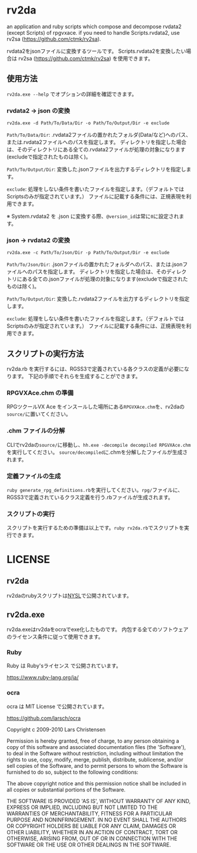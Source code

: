 rv2da
=====

an application and ruby scripts which compose and decompose rvdata2 (except Scripts) of rpgvxace.
if you need to handle Scripts.rvdata2, use rv2sa (https://github.com/ctmk/rv2sa).

rvdata2をjsonファイルに変換するツールです。
Scripts.rvdata2を変換したい場合は rv2sa (https://github.com/ctmk/rv2sa) を使用できます。

## 使用方法

`rv2da.exe --help` でオプションの詳細を確認できます。

### rvdata2 -> json の変換

`rv2da.exe -d Path/To/Data/Dir -o Path/To/Output/Dir -e exclude`

`Path/To/Data/Dir`: .rvdata2ファイルの置かれたフォルダ(Data/など)へのパス、または.rvdata2ファイルへのパスを指定します。
ディレクトリを指定した場合は、そのディレクトリにある全ての.rvdata2ファイルが処理の対象になります(excludeで指定されたものは除く)。

`Path/To/Output/Dir`: 変換した.jsonファイルを出力するディレクトリを指定します。

`exclude`: 処理をしない条件を書いたファイルを指定します。（デフォルトではScriptsのみが指定されています。）
ファイルに記載する条件には、正規表現を利用できます。

※ System.rvdata2 を .json に変換する際、`@version_id`は常に`0`に設定されます。

### json -> rvdata2 の変換

`rv2da.exe -c Path/To/Json/Dir -p Path/To/Output/Dir -e exclude`

`Path/To/Json/Dir`: .jsonファイルの置かれたフォルダへのパス、または.jsonファイルへのパスを指定します。
ディレクトリを指定した場合は、そのディレクトリにある全ての.jsonファイルが処理の対象になります(excludeで指定されたものは除く)。

`Path/To/Output/Dir`: 変換した.rvdata2ファイルを出力するディレクトリを指定します。

`exclude`: 処理をしない条件を書いたファイルを指定します。（デフォルトではScriptsのみが指定されています。）
ファイルに記載する条件には、正規表現を利用できます。

## スクリプトの実行方法

rv2da.rb を実行するには、RGSS3で定義されている各クラスの定義が必要になります。
下記の手順でそれらを生成することができます。

### RPGVXAce.chm の準備

RPGツクールVX Ace をインスールした場所にある`RPGVXAce.chm`を、rv2daの`source/`に置いてください。

### .chm ファイルの分解

CLIでrv2daの`source/`に移動し、`hh.exe -decompile decompiled RPGVXAce.chm` を実行してください。
`source/decompiled`に.chmを分解したファイルが生成されます。

### 定義ファイルの生成

`ruby generate_rpg_definitions.rb`を実行してください。`rpg/`ファイルに、RGSS3で定義されているクラス定義を行う.rbファイルが生成されます。

### スクリプトの実行

スクリプトを実行するための準備は以上です。`ruby rv2da.rb`でスクリプトを実行できます。


# LICENSE

## rv2da

rv2daのrubyスクリプトは[NYSL](https://github.com/ctmk/rv2da/blob/master/LICENSE)で公開されています。

## rv2da.exe

rv2da.exeはrv2daをocraでexe化したものです。
内包する全てのソフトウェアのライセンス条件に従って使用できます。

### Ruby

Ruby は Ruby'sライセンス で公開されています。

https://www.ruby-lang.org/ja/

### ocra

ocra は MIT License で公開されています。 

https://github.com/larsch/ocra

Copyright c 2009-2010 Lars Christensen

Permission is hereby granted, free of charge, to any person obtaining a copy of this software and associated documentation files (the 'Software'), to deal in the Software without restriction, including without limitation the rights to use, copy, modify, merge, publish, distribute, sublicense, and/or sell copies of the Software, and to permit persons to whom the Software is furnished to do so, subject to the following conditions:

The above copyright notice and this permission notice shall be included in all copies or substantial portions of the Software.

THE SOFTWARE IS PROVIDED 'AS IS', WITHOUT WARRANTY OF ANY KIND, EXPRESS OR IMPLIED, INCLUDING BUT NOT LIMITED TO THE WARRANTIES OF MERCHANTABILITY, FITNESS FOR A PARTICULAR PURPOSE AND NONINFRINGEMENT. IN NO EVENT SHALL THE AUTHORS OR COPYRIGHT HOLDERS BE LIABLE FOR ANY CLAIM, DAMAGES OR OTHER LIABILITY, WHETHER IN AN ACTION OF CONTRACT, TORT OR OTHERWISE, ARISING FROM, OUT OF OR IN CONNECTION WITH THE SOFTWARE OR THE USE OR OTHER DEALINGS IN THE SOFTWARE.

